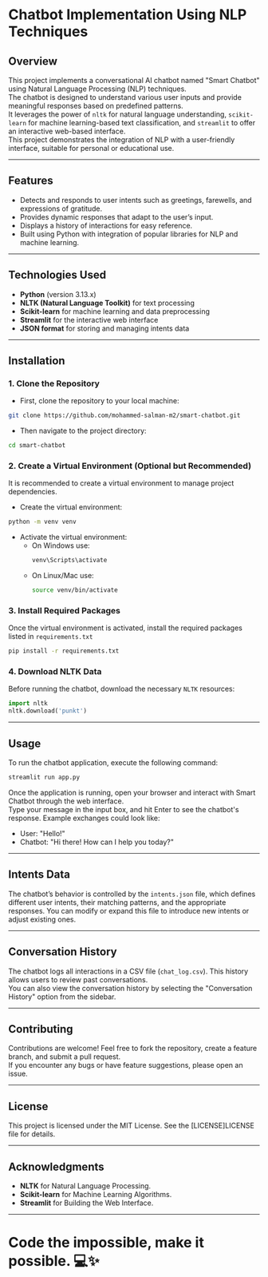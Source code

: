 # Chatbot Implementation Using NLP Techniques

## Overview
This project implements a conversational AI chatbot named "Smart Chatbot" using Natural Language Processing (NLP) techniques. <br>
The chatbot is designed to understand various user inputs and provide meaningful responses based on predefined patterns. <br>
It leverages the power of `nltk` for natural language understanding, `scikit-learn` for machine learning-based text classification, and `streamlit` to offer an interactive web-based interface. <br>
This project demonstrates the integration of NLP with a user-friendly interface, suitable for personal or educational use.

---

## Features
- Detects and responds to user intents such as greetings, farewells, and expressions of gratitude.
- Provides dynamic responses that adapt to the user’s input.
- Displays a history of interactions for easy reference.
- Built using Python with integration of popular libraries for NLP and machine learning.

---

## Technologies Used
- **Python** (version 3.13.x)
- **NLTK (Natural Language Toolkit)** for text processing
- **Scikit-learn** for machine learning and data preprocessing
- **Streamlit** for the interactive web interface
- **JSON format** for storing and managing intents data

---

## Installation

### 1. Clone the Repository
- First, clone the repository to your local machine:
```bash
git clone https://github.com/mohammed-salman-m2/smart-chatbot.git

```
- Then navigate to the project directory:
```bash
cd smart-chatbot
```

### 2. Create a Virtual Environment (Optional but Recommended)
It is recommended to create a virtual environment to manage project dependencies.
- Create the virtual environment:

```bash
python -m venv venv
```
- Activate the virtual environment:
    - On Windows use:
      ```bash
      venv\Scripts\activate
      ```
    - On Linux/Mac use:
      ```bash
      source venv/bin/activate
      ```

### 3. Install Required Packages
Once the virtual environment is activated, install the required packages listed in `requirements.txt`

```bash
pip install -r requirements.txt
```

### 4. Download NLTK Data
Before running the chatbot, download the necessary `NLTK` resources:

```python
import nltk
nltk.download('punkt')
```

---

## Usage
To run the chatbot application, execute the following command:
```bash
streamlit run app.py
```

Once the application is running, open your browser and interact with Smart Chatbot through the web interface. <br> Type your message in the input box, and hit Enter to see the chatbot's response. Example exchanges could look like:
* User: "Hello!"
* Chatbot: "Hi there! How can I help you today?"

---

## Intents Data
The chatbot’s behavior is controlled by the `intents.json` file, which defines different user intents, their matching patterns, and the appropriate responses. You can modify or expand this file to introduce new intents or adjust existing ones.

---

## Conversation History
The chatbot logs all interactions in a CSV file (`chat_log.csv`). This history allows users to review past conversations. <br>You can also view the conversation history by selecting the "Conversation History" option from the sidebar.

---

## Contributing
Contributions are welcome! Feel free to fork the repository, create a feature branch, and submit a pull request. <br> If you encounter any bugs or have feature suggestions, please open an issue.

---

## License
This project is licensed under the MIT License. See the [LICENSE]LICENSE file for details.

---

## Acknowledgments
- **NLTK** for Natural Language Processing.
- **Scikit-learn** for Machine Learning Algorithms.
- **Streamlit** for Building the Web Interface.

---


# Code the impossible, make it possible. 💻✨

